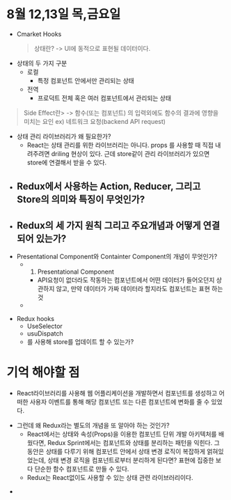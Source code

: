 # 8월 12,13일 목,금요일

- Cmarket Hooks
  > 상태란? -> UI에 동적으로 표현될 데이터이다.
- 상태의 두 가지 구분
  - 로컬
    - 특정 컴포넌트 안에서만 관리되는 상태
  * 전역
    - 프로덕트 전체 혹은 여러 컴포넌트에서 관리되는 상태

> Side Effect란> -> 함수(또는 컴포넌트) 의 입력외에도 함수의 결과에 영향을 미치는 요인 ex) 네트워크 요청(backend API request)

- 상태 관리 라이브러리가 왜 필요한가?
  - React는 상태 관리를 위한 라이브러리는 아니다. props 를 사용할 때 직접 내려주려면 driling 현상이 있다. 근데 store같이 관리 라이브러리가 있으면 store에 연결해서 받을 수 있다.

* Redux에서 사용하는 Action, Reducer, 그리고 Store의 의미와 특징이 무엇인가?
  -

- Redux의 세 가지 원칙 그리고 주요개념과 어떻게 연결되어 있는가?
  -

* Presentational Component와 Containter Component의 개념이 무엇인가?
  - 1.  Presentational Component
    - API요청이 없더라도 작동하는 컴포넌트에서 어떤 데이터가 들어오던지 상관하지 않고, 만약 데이터가 가짜 데이터라 할지라도 컴포넌트는 표현 하는 것
  *

- Redux hooks
  - UseSelector
  - usuDispatch
  - 를 사용해 store를 업데이트 할 수 있는가?

# 기억 해야할 점

- React라이브러리를 사용해 웹 어플리케이션을 개발하면서 컴포넌트를 생성하고 어떠한 사용자 이벤트를 통해 해당 컴포넌트 또는 다른 컴포넌트에 변화를 줄 수 있었다.

* 그런데 왜 Redux라는 별도의 개념을 또 알아야 하는 것인가?
  - React에서는 상태와 속성(Props)을 이용한 컴포넌트 단위 개발 아키텍처를 배웠다면, Redux Sprint에서는 컴포넌트와 상태를 분리하는 패턴을 익힌다. 그 동안은 상태를 다루기 위해 컴포넌트 안에서 상태 변경 로직이 복잡하게 얽혀있었는데, 상태 변경 로직을 컴포넌트로부터 분리하게 된다면? 표현에 집중한 보다 단순한 함수 컴포넌트로 만들 수 있다.
  - Redux는 React없이도 사용할 수 있는 상태 관련 라이브러리이다.

-
